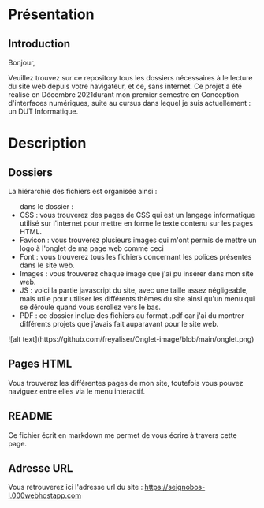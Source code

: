 # Présentation

## Introduction

Bonjour,

Veuillez trouvez sur ce repository tous les dossiers nécessaires à le lecture du site web depuis votre navigateur, et ce, sans internet. Ce projet a été réalisé en Décembre 2021durant mon premier semestre en Conception d'interfaces numériques, suite au cursus dans lequel je suis actuellement : un DUT Informatique. 

# Description

## Dossiers

La hiérarchie des fichiers est organisée ainsi :

<ul> dans le dossier :

<li> CSS : vous trouverez des pages de CSS qui est un langage informatique utilisé sur l'internet pour mettre en forme le texte contenu sur les pages HTML. </li>

<li> Favicon : vous trouverez plusieurs images qui m'ont permis de mettre un logo à l'onglet de ma page web comme ceci  

<li> Font : vous trouverez tous les fichiers concernant les polices présentes dans le site web. </li>

<li> Images : vous trouverez chaque image que j'ai pu insérer dans mon site web. </li>

<li> JS : voici la partie javascript du site, avec une taille assez négligeable, mais utile pour utiliser les différents thèmes du site ainsi qu'un menu qui se déroule quand vous scrollez vers le bas. </li>

<li> PDF : ce dossier inclue des fichiers au format .pdf car j'ai du montrer différents projets que j'avais fait auparavant pour le site web. </li>
</ul> ![alt text](https://github.com/freyaliser/Onglet-image/blob/main/onglet.png)

## Pages HTML

Vous trouverez les différentes pages de mon site, toutefois vous pouvez naviguez entre elles via le menu interactif.

## README

Ce fichier écrit en markdown me permet de vous écrire à travers cette page.

## Adresse URL
Vous retrouverez ici l'adresse url du site : https://seignobos-l.000webhostapp.com 
